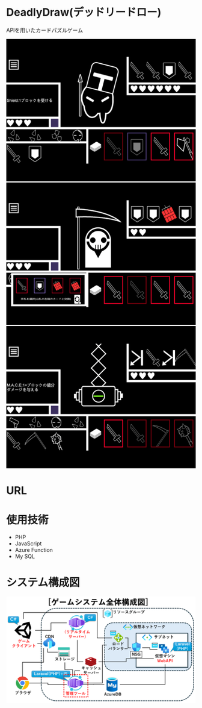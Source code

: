 # DeadlyDraw(デッドリードロー)
APIを用いたカードパズルゲーム

![ゲームのスクリーンショット000](https://github.com/IG-Cultist/puzzle_admin_console/blob/main/images/Sample000.png)
![ゲームのスクリーンショット001](https://github.com/IG-Cultist/puzzle_admin_console/blob/main/images/Sample001.png)
![ゲームのスクリーンショット002](https://github.com/IG-Cultist/puzzle_admin_console/blob/main/images/Sample002.png)
# URL

# 使用技術
* PHP
* JavaScript
* Azure Function
* My SQL

# システム構成図

![システム構成図](https://github.com/IG-Cultist/puzzle_admin_console/blob/main/images/System.png)
